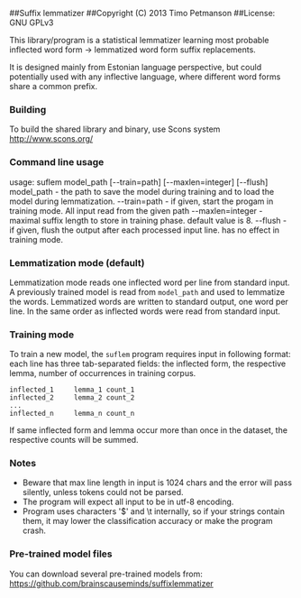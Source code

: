 ##Suffix lemmatizer
##Copyright (C) 2013 Timo Petmanson
##License: GNU GPLv3

This library/program is a statistical lemmatizer learning most probable
inflected word form -> lemmatized word form suffix replacements.

It is designed mainly from Estonian language perspective, but could potentially
used with any inflective language, where different word forms share a
common prefix.

### Building
To build the shared library and binary, use Scons
system http://www.scons.org/


### Command line usage
usage: suflem model_path [--train=path] [--maxlen=integer] [--flush]
model_path - the path to save the model during training and to load the
             model during lemmatization.
--train=path - if given, start the progam in training mode. All input read
               from the given path
--maxlen=integer - maximal suffix length to store in training phase.
                   default value is 8.
--flush    - if given, flush the output after each processed input line.
             has no effect in training mode.

### Lemmatization mode (default)
Lemmatization mode reads one inflected word per line from standard input.
A previously trained model is read from `model_path` and used to lemmatize
the words. Lemmatized words are written to standard output, one word
per line. In the same order as inflected words were read from standard
input.

### Training mode
To train a new model, the `suflem` program requires input in
following format: each line has three tab-separated fields: the inflected
form, the respective lemma, number of occurrences in training corpus.
```
inflected_1     lemma_1 count_1
inflected_2     lemma_2 count_2
...
inflected_n     lemma_n count_n
```
If same inflected form and lemma occur more than once in the dataset, the
respective counts will be summed.

### Notes
- Beware that max line length in input is 1024 chars
and the error will pass silently, unless tokens could not be parsed.
- The program will expect all input to be in utf-8 encoding.
- Program uses characters '$' and \t internally, so if your strings contain
them, it may lower the classification accuracy or make the program crash.

### Pre-trained model files

You can download several pre-trained models from:
https://github.com/brainscauseminds/suffixlemmatizer

